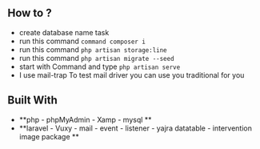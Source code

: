 
## How to ?
- create database name task
- run this command `command composer i`
- run this command `php artisan storage:line`
- run this command `php artisan migrate --seed`
- start with Command and type `php artisan serve`
- I use mail-trap To test mail driver you can use you traditional for you

## Built With
- **php  - phpMyAdmin - Xamp - mysql **
- **laravel - Vuxy  - mail - event - listener - yajra datatable -  intervention image package **
